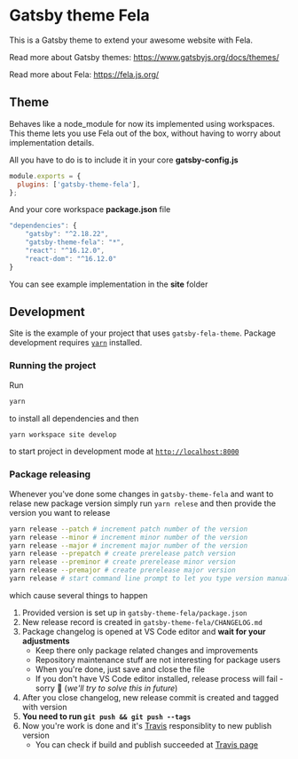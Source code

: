 # Gatsby theme Fela

This is a Gatsby theme to extend your awesome website with Fela.

Read more about Gatsby themes: https://www.gatsbyjs.org/docs/themes/

Read more about Fela: https://fela.js.org/

## Theme

Behaves like a node_module for now its implemented using workspaces.
This theme lets you use Fela out of the box, without having to worry about implementation details.

All you have to do is to include it in your core **gatsby-config.js**

```javascript
module.exports = {
  plugins: ['gatsby-theme-fela'],
};
```

And your core workspace **package.json** file

```javascript
"dependencies": {
    "gatsby": "^2.18.22",
    "gatsby-theme-fela": "*",
    "react": "^16.12.0",
    "react-dom": "^16.12.0"
}
```

You can see example implementation in the **site** folder

## Development

Site is the example of your project that uses `gatsby-fela-theme`. Package development requires [`yarn`](https://yarnpkg.com/getting-started/install) installed.

### Running the project

Run

```sh
yarn
```

to install all dependencies and then

```sh
yarn workspace site develop
```

to start project in development mode at [`http://localhost:8000`](`http://localhost:8000`)

### Package releasing

Whenever you've done some changes in `gatsby-theme-fela` and want to relase new package version simply run `yarn relese` and then provide the version you want to release

```sh
yarn release --patch # increment patch number of the version
yarn release --minor # increment minor number of the version
yarn release --major # increment major number of the version
yarn release --prepatch # create prerelease patch version
yarn release --preminor # create prerelease minor version
yarn release --premajor # create prerelease major version
yarn release # start command line prompt to let you type version manually
```

which cause several things to happen

1. Provided version is set up in `gatsby-theme-fela/package.json`
2. New release record is created in `gatsby-theme-fela/CHANGELOG.md`
3. Package changelog is opened at VS Code editor and **wait for your adjustments**
   - Keep there only package related changes and improvements
   - Repository maintenance stuff are not interesting for package users
   - When you're done, just save and close the file
   - If you don't have VS Code editor installed, release process will fail - sorry 🙁 (_we'll try to solve this in future_)
4. After you close changelog, new release commit is created and tagged with version
5. **You need to run `git push && git push --tags`**
6. Now you're work is done and it's [Travis](https://travis-ci.com/github/AckeeCZ/gatsby-theme-fela) responsiblity to new publish version
   - You can check if build and publish succeeded at [Travis page](https://travis-ci.com/github/AckeeCZ/gatsby-theme-fela)
